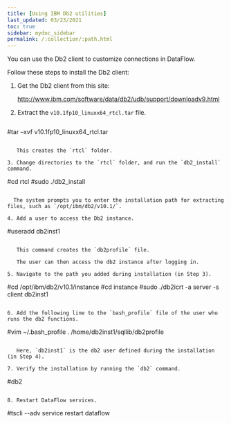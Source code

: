 ```yaml
---
title: [Using IBM Db2 utilities]
last_updated: 03/23/2021
toc: true
sidebar: mydoc_sidebar
permalink: /:collection/:path.html
---
```

You can use the Db2 client to customize connections in DataFlow.

Follow these steps to install the Db2 client:

1. Get the Db2 client from this site:

   <a href="http://www.ibm.com/software/data/db2/udb/support/downloadv9.html">http://www.ibm.com/software/data/db2/udb/support/downloadv9.html</a>

2. Extract the `v10.1fp10_linuxx64_rtcl.tar` file.

   ```
#tar –xvf v10.1fp10_linuxx64_rtcl.tar
```

   This creates the `rtcl` folder.

3. Change directories to the `rtcl` folder, and run the `db2_install` command.

   ```
#cd rtcl
#sudo ./db2_install
```

  The system prompts you to enter the installation path for extracting files, such as `/opt/ibm/db2/v10.1/`.

4. Add a user to access the Db2 instance.

   ```
#useradd db2inst1
```

   This command creates the `db2profile` file.

   The user can then access the db2 instance after logging in.

5. Navigate to the path you added during installation (in Step 3).

   ```
#cd /opt/ibm/db2/v10.1/instance
#cd instance
#sudo ./db2icrt -a server -s client db2inst1
```

6. Add the following line to the `bash_profile` file of the user who runs the db2 functions.

   ```
#vim ~/.bash_profile . /home/db2inst1/sqllib/db2profile
```

   Here, `db2inst1` is the db2 user defined during the installation (in Step 4).

7. Verify the installation by running the `db2` command.

   ```
#db2
```

8. Restart DataFlow services.

   ```
#tscli --adv service restart dataflow
```
